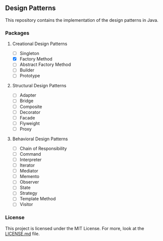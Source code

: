 ## Design Patterns

This repository contains the implementation of the design patterns in Java.

### Packages

1. Creational Design Patterns

   - [ ] Singleton
   - [x] Factory Method
   - [ ] Abstract Factory Method
   - [ ] Builder
   - [ ] Prototype

2. Structural Design Patterns

   - [ ] Adapter
   - [ ] Bridge
   - [ ] Composite
   - [ ] Decorator
   - [ ] Facade
   - [ ] Flyweight
   - [ ] Proxy

3. Behavioral Design Patterns
   - [ ] Chain of Responsibility
   - [ ] Command
   - [ ] Interpreter
   - [ ] Iterator
   - [ ] Mediator
   - [ ] Memento
   - [ ] Observer
   - [ ] State
   - [ ] Strategy
   - [ ] Template Method
   - [ ] Visitor

### License

This project is licensed under the MIT License. For more, look at the [LICENSE.md](./LICENSE.md) file.
